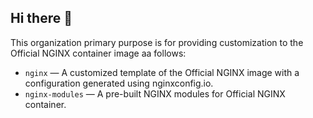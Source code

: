 ## Hi there 👋

This organization primary purpose is for providing customization to the Official NGINX container image aa follows:

- `nginx` — A customized template of the Official NGINX image with a configuration generated using nginxconfig.io.
- `nginx-modules` — A pre-built NGINX modules for Official NGINX container.
